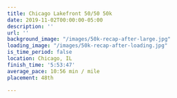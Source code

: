 ```yaml
---
title: Chicago Lakefront 50/50 50k
date: 2019-11-02T00:00:00-05:00
description: ''
url: ''
background_image: "/images/50k-recap-after-large.jpg"
loading_image: "/images/50k-recap-after-loading.jpg"
is_time_period: false
location: Chicago, IL
finish_time: '5:53:47'
average_pace: 10:56 min / mile
placement: 48th

---
```

